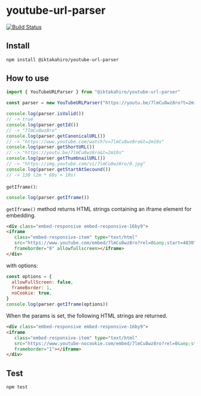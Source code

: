 # youtube-url-parser

[![Build Status](https://travis-ci.org/iktakahiro/youtube-url-parser.svg?branch=master)](https://travis-ci.org/iktakahiro/youtube-url-parser)

## Install

```bash
npm install @iktakahiro/youtube-url-parser
```

## How to use

```typescript
import { YouTubeURLParser } from "@iktakahiro/youtube-url-parser"

const parser = new YouTubeURLParser("https://youtu.be/7lmCu8wz8ro?t=2m10s")

console.log(parser.isValid())
// -> true
console.log(parser.getId())
// -> "7lmCu8wz8ro"
console.log(parser.getCanonicalURL())
// -> "https://www.youtube.com/watch?v=7lmCu8wz8ro&t=2m10s"
console.log(parser.getShortURL())
// -> "https://youtu.be/7lmCu8wz8ro&t=2m10s"
console.log(parser.getThumbnailURL())
// -> "https://img.youtube.com/vi/7lmCu8wz8ro/0.jpg"
console.log(parser.getStartAtSecound())
// -> 130 (2m * 60s + 10s)
```

`getIframe()`:

```js
console.log(parser.getIframe())
```

`getIframe()` method returns HTML strings containing an iframe element for embedding.

```html
<div class="embed-responsive embed-responsive-16by9">
<iframe
   class="embed-responsive-item" type="text/html"
   src="https://www.youtube.com/embed/7lmCu8wz8ro?rel=0&amp;start=4830"
   frameborder="0" allowfullscreen></iframe>
</div>
```

with options:

```js
const options = {
  allowFullScreen: false,
  frameBorder: 1,
  noCookie: true,
}
console.log(parser.getIframe(options))
```

When the params is set, the following HTML strings are returned.

```html
<div class="embed-responsive embed-responsive-16by9">
<iframe
   class="embed-responsive-item" type="text/html"
   src="https://www.youtube-nocookie.com/embed/7lmCu8wz8ro?rel=0&amp;start=4830"
   frameborder="1"></iframe>
</div>
```

## Test

```bash
npm test
```
